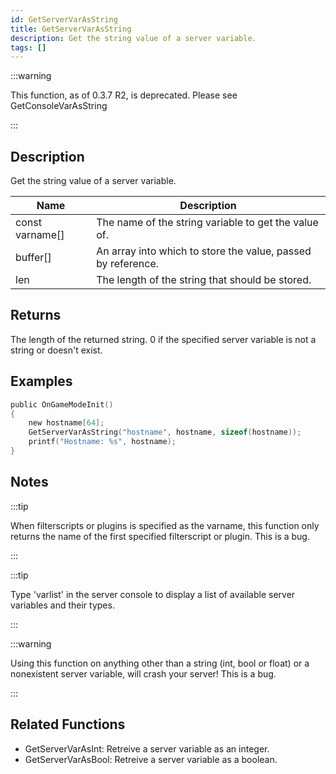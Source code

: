 ```yaml
---
id: GetServerVarAsString
title: GetServerVarAsString
description: Get the string value of a server variable.
tags: []
---
```


:::warning

This function, as of 0.3.7 R2,  is deprecated.  Please see GetConsoleVarAsString

:::

## Description

Get the string value of a server variable.


| Name | Description |
|------|-------------|
|const varname[] | The name of the string variable to get the value of.|
|buffer[] | An array into which to store the value, passed by reference.|
|len | The length of the string that should be stored.|


## Returns

The length of the returned string. 0 if the specified server variable is not a string or doesn't exist.


## Examples


```c
public OnGameModeInit()
{
    new hostname[64];
    GetServerVarAsString("hostname", hostname, sizeof(hostname));
    printf("Hostname: %s", hostname);
}
```


## Notes

:::tip

When filterscripts or plugins is specified as the varname, this function only returns the name of the first specified filterscript or plugin. This is a bug.

:::


:::tip

Type 'varlist' in the server console to display a list of available server variables and their types.

:::


:::warning

Using this function on anything other than a string (int, bool or float) or a nonexistent server variable, will crash your server! This is a bug.

:::


## Related Functions


-  GetServerVarAsInt: Retreive a server variable as an integer.
-  GetServerVarAsBool: Retreive a server variable as a boolean.